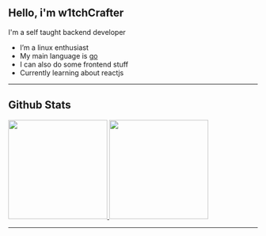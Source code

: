 ## Hello, i'm w1tchCrafter

I'm a self taught backend developer

-  I’m a linux enthusiast
- My main language is [go](https://go.dev)
- I can also do some frontend stuff
- Currently learning about reactjs

---

## Github Stats
<a href="https://github.com/anuraghazra/convoychat">
    <img height=200 src="https://github-readme-stats.vercel.app/api?username=w1tchCrafter&show_icons=true&theme=tokyonight"/>
</a>
<a href="https://github.com/anuraghazra/github-readme-stats">
    <img height=200 src="https://github-readme-stats.vercel.app/api/top-langs/?username=w1tchCrafter&layout=donut&langs_count=32&show_icons=true&theme=tokyonight"/>
</a>

---
